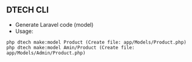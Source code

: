 ## DTECH CLI

- Generate Laravel code (model)
- Usage:
```shell
php dtech make:model Product (Create file: app/Models/Product.php)
php dtech make:model Amin/Product (Create file: app/Models/Admin/Product.php)
```
